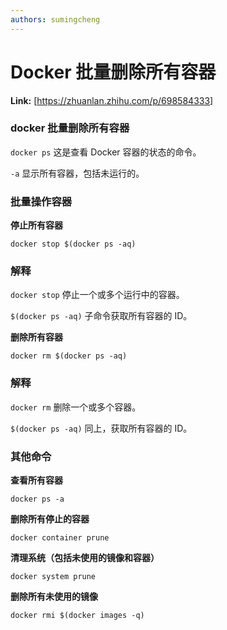 ```yaml
---
authors: sumingcheng
---
```

# Docker 批量删除所有容器



 **Link:** [https://zhuanlan.zhihu.com/p/698584333]

### docker 批量删除所有容器  

`docker ps` 这是查看 Docker 容器的状态的命令。

`-a` 显示所有容器，包括未运行的。

### 批量操作容器  

**停止所有容器**

```
docker stop $(docker ps -aq)
```
### 解释  

`docker stop` 停止一个或多个运行中的容器。

`$(docker ps -aq)` 子命令获取所有容器的 ID。

**删除所有容器**

```
docker rm $(docker ps -aq)
```
### 解释  

`docker rm` 删除一个或多个容器。

`$(docker ps -aq)` 同上，获取所有容器的 ID。

### 其他命令  

**查看所有容器**

```
docker ps -a
```

**删除所有停止的容器**

```
docker container prune
```

**清理系统（包括未使用的镜像和容器）**

```
docker system prune
```

**删除所有未使用的镜像**

```
docker rmi $(docker images -q)
```
